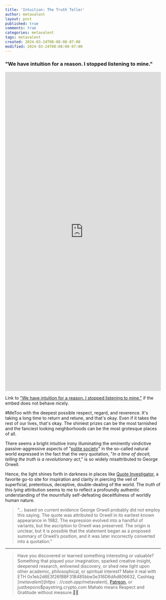 ```yaml
---
title: 'Intuition: The Truth Teller'
author: metavalent
layout: post
published: true
comments: true
categories: metavalent
tags: metavalent
created: 2024-03-24T08:08:08-07:00
modified: 2024-03-24T08:08:08-07:00
---
```


### "We have intuition for a reason. I stopped listening to mine."

<iframe src="https://www.linkedin.com/embed/feed/update/urn:li:ugcPost:7176602426915901441" height="1032" width="504" frameborder="0" allowfullscreen="" title="Embedded post"></iframe>

Link to ["We have intuition for a reason. I stopped listening to mine."](https://www.linkedin.com/posts/richroll_we-have-intuition-for-a-reason-i-stopped-activity-7176602429256343554-Bodn) if the embed does not behave nicely.

\#MeToo with the deepest possible respect, regard, and reverence. It's taking a long time to return and retune, and that's okay. Even if it takes the rest of our lives, that's okay. The shiniest prizes can be the most tarnished and the fanciest looking neighborhoods can be the most grotesque places of all.

There seems a bright intuitive irony illuminating the eminently vindictive passive-aggressive aspects of "[polite society](https://www.youtu.be/3U0P1t3QRKQ)" in the so-called natural world expressed in the fact that the very quotation, "*In a time of deceit, telling the truth is a revolutionary act*," is so widely misattributed to George Orwell.

Hence, the light shines forth in darkness in places like [Quote Investigator](https://quoteinvestigator.com/2013/02/24/truth-revolutionary/), a favorite go-to site for inspiration and clarity in piercing the veil of superficial, pretentious, deceptive, double-dealing of the world. The *truth* of this *lying* attribution seems to me to reflect a profoundly authentic understanding of the mournfully self-defeating deceitfulness of worldly human nature.

> "... based on current evidence George Orwell probably did not employ this saying. The quote was attributed to Orwell in its earliest known appearance in 1982. The expression evolved into a handful of variants, but the ascription to Orwell was preserved. The origin is unclear, but it is possible that the statement began as a proposed summary of Orwell’s position, and it was later incorrectly converted into a quotation." 

---
> Have you discovered or learned something interesting or valuable? Something that piqued your imagination, sparked creative insight, deepened research, enlivened discovery, or shed new light upon other academic, philosophical, or spiritual interest? Make it real with ETH 0x1eb2d6E3f26fBBF31B485bbe3e316D6dAd806632, Cashtag [$metavalent](https://cash.app/$metavalent), [Patreon](https://patreon.com/metavalent), or justbepono$paystring.crypto.com Mahalo means Respect and Gratitude without measure.🙏🏼

